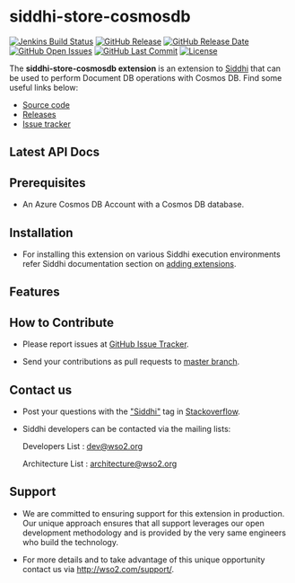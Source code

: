 siddhi-store-cosmosdb
======================================

  [![Jenkins Build Status](https://wso2.org/jenkins/job/siddhi/job/siddhi-store-cosmosdb/badge/icon)](https://wso2.org/jenkins/job/siddhi/job/siddhi-store-cosmosdb/)
  [![GitHub Release](https://img.shields.io/github/release/siddhi-io/siddhi-store-cosmosdb.svg)](https://github.com/siddhi-io/siddhi-store-cosmosdb/releases)
  [![GitHub Release Date](https://img.shields.io/github/release-date/siddhi-io/siddhi-store-cosmosdb.svg)](https://github.com/siddhi-io/siddhi-store-cosmosdb/releases)
  [![GitHub Open Issues](https://img.shields.io/github/issues-raw/siddhi-io/siddhi-store-cosmosdb.svg)](https://github.com/siddhi-io/siddhi-store-cosmosdb/issues)
  [![GitHub Last Commit](https://img.shields.io/github/last-commit/siddhi-io/siddhi-store-cosmosdb.svg)](https://github.com/siddhi-io/siddhi-store-cosmosdb/commits/master)
  [![License](https://img.shields.io/badge/License-Apache%202.0-blue.svg)](https://opensource.org/licenses/Apache-2.0)
  
The **siddhi-store-cosmosdb extension** is an extension to <a target="_blank" href="https://wso2.github.io/siddhi">Siddhi</a> that can be used to perform Document DB operations with Cosmos DB.
Find some useful links below:

* <a target="_blank" href="https://github.com/wso2-extensions/siddhi-store-cosmosdb">Source code</a>
* <a target="_blank" href="https://github.com/wso2-extensions/siddhi-store-cosmosdb/releases">Releases</a>
* <a target="_blank" href="https://github.com/wso2-extensions/siddhi-store-cosmosdb/issues">Issue tracker</a>

## Latest API Docs 



## Prerequisites

 * An Azure Cosmos DB Account with a Cosmos DB database.

## Installation

 * For installing this extension on various Siddhi execution environments refer Siddhi documentation section on <a target="_blank" href="https://siddhi.io/redirect/add-extensions.html">adding extensions</a>.

## Features



## How to Contribute
 
  * Please report issues at <a target="_blank" href="https://github.com/wso2-extensions/siddhi-store-cosmosdb/issues">GitHub Issue Tracker</a>.
  
  * Send your contributions as pull requests to <a target="_blank" href="https://github.com/wso2-extensions/siddhi-store-cosmosdb/tree/master">master branch</a>. 
 
## Contact us 

 * Post your questions with the <a target="_blank" href="http://stackoverflow.com/search?q=siddhi">"Siddhi"</a> tag in <a target="_blank" href="http://stackoverflow.com/search?q=siddhi">Stackoverflow</a>. 
 
 * Siddhi developers can be contacted via the mailing lists:
 
    Developers List   : [dev@wso2.org](mailto:dev@wso2.org)
    
    Architecture List : [architecture@wso2.org](mailto:architecture@wso2.org)
 
## Support 

* We are committed to ensuring support for this extension in production. Our unique approach ensures that all support leverages our open development methodology and is provided by the very same engineers who build the technology. 

* For more details and to take advantage of this unique opportunity contact us via <a target="_blank" href="http://wso2.com/support?utm_source=gitanalytics&utm_campaign=gitanalytics_Jul17">http://wso2.com/support/</a>. 

